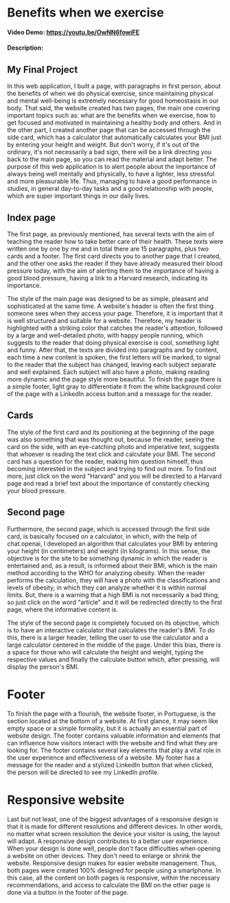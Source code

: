 # Benefits when we exercise
#### Video Demo:  <https://youtu.be/OwNN6fowiFE>
#### Description:

## My Final Project
In this web application, I built a page, with paragraphs in first person, about the benefits of when we do physical exercise, since maintaining physical and mental well-being is extremely necessary for good homeostasis in our body. That said, the website created has two pages, the main one covering important topics such as: what are the benefits when we exercise, how to get focused and motivated in maintaining a healthy body and others. And in the other part, I created another page that can be accessed through the side card, which has a calculator that automatically calculates your BMI just by entering your height and weight. But don't worry, if it's out of the ordinary, it's not necessarily a bad sign, there will be a link directing you back to the main page, so you can read the material and adapt better. The purpose of this web application is to alert people about the importance of always being well mentally and physically, to have a lighter, less stressful and more pleasurable life. Thus, managing to have a good performance in studies, in general day-to-day tasks and a good relationship with people, which are super important things in our daily lives.

## Index page
The first page, as previously mentioned, has several texts with the aim of teaching the reader how to take better care of their health. These texts were written one by one by me and in total there are 15 paragraphs, plus two cards and a footer. The first card directs you to another page that I created, and the other one asks the reader if they have already measured their blood pressure today, with the aim of alerting them to the importance of having a good blood pressure, having a link to a Harvard research, indicating its importance.

The style of the main page was designed to be as simple, pleasant and sophisticated at the same time. A website's header is often the first thing someone sees when they access your page. Therefore, it is important that it is well structured and suitable for a website. Therefore, my header is highlighted with a striking color that catches the reader's attention, followed by a large and well-detailed photo, with happy people running, which suggests to the reader that doing physical exercise is cool, something light and funny. After that, the texts are divided into paragraphs and by content, each time a new content is spoken, the first letters will be marked, to signal to the reader that the subject has changed, leaving each subject separate and well explained. Each subject will also have a photo, making reading more dynamic and the page style more beautiful. To finish the page there is a simple footer, light gray to differentiate it from the white background color of the page with a LinkedIn access button and a message for the reader.

## Cards
 The style of the first card and its positioning at the beginning of the page was also something that was thought out, because the reader, seeing the card on the side, with an eye-catching photo and imperative text, suggests that whoever is reading the text click and calculate your BMI. The second card has a question for the reader, making him question himself, thus becoming interested in the subject and trying to find out more. To find out more, just click on the word "Harvard" and you will be directed to a Harvard page and read a brief text about the importance of constantly checking your blood pressure.

## Second page
Furthermore, the second page, which is accessed through the first side card, is basically focused on a calculator, in which, with the help of chat.openai, I developed an algorithm that calculates your BMI by entering your height (in centimeters) and weight (in kilograms).  In this sense, the objective is for the site to be something dynamic in which the reader is entertained and, as a result, is informed about their BMI, which is the main method according to the WHO for analyzing obesity. When the reader performs the calculation, they will have a photo with the classifications and levels of obesity, in which they can analyze whether it is within normal limits. But, there is a warning that a high BMI is not necessarily a bad thing, so just click on the word "article" and it will be redirected directly to the first page, where the informative content is.

The style of the second page is completely focused on its objective, which is to have an interactive calculator that calculates the reader's BMI. To do this, there is a larger header, telling the user to use the calculator and a large calculator centered in the middle of the page. Under this bias, there is a space for those who will calculate the height and weight, typing the respective values ​​and finally the calculate button which, after pressing, will display the person's BMI.

# Footer
To finish the page with a flourish, the website footer, in Portuguese, is the section located at the bottom of a website. At first glance, it may seem like empty space or a simple formality, but it is actually an essential part of website design. The footer contains valuable information and elements that can influence how visitors interact with the website and find what they are looking for. The footer contains several key elements that play a vital role in the user experience and effectiveness of a website. My footer has a message for the reader and a stylized LinkedIn button that when clicked, the person will be directed to see my LinkedIn profile.

# Responsive website
Last but not least, one of the biggest advantages of a responsive design is that it is made for different resolutions and different devices. In other words, no matter what screen resolution the device your visitor is using, the layout will adapt. A responsive design contributes to a better user experience. When your design is done well, people don't face difficulties when opening a website on other devices. They don't need to enlarge or shrink the website. Responsive design makes for easier website management. Thus, both pages were created 100% designed for people using a smartphone. In this case, all the content on both pages is responsive, within the necessary recommendations, and access to calculate the BMI on the other page is done via a button in the footer of the page.


